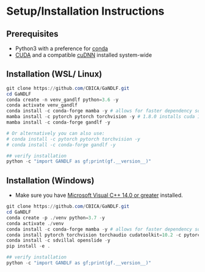 # Setup/Installation Instructions

## Prerequisites

- Python3 with a preference for [conda](https://www.anaconda.com/)
- [CUDA](https://developer.nvidia.com/cuda-download) and a compatible [cuDNN](https://developer.nvidia.com/cudnn) installed system-wide

## Installation (WSL/ Linux)

```powershell
git clone https://github.com/CBICA/GaNDLF.git
cd GaNDLF
conda create -n venv_gandlf python=3.6 -y
conda activate venv_gandlf
conda install -c conda-forge mamba -y # allows for faster dependency solving
mamba install -c pytorch pytorch torchvision -y # 1.8.0 installs cuda 10.2 by default, personalize based on your cuda/driver availability via https://pytorch.org/get-started/locally/
mamba install -c conda-forge gandlf -y

# Or alternatively you can also use:
# conda install -c pytorch pytorch torchvision -y
# conda install -c conda-forge gandlf -y

## verify installation
python -c "import GANDLF as gf;print(gf.__version__)"
```

## Installation (Windows)
- Make sure you have [Microsoft Visual C++ 14.0 or greater](http://visualstudio.microsoft.com/visual-cpp-build-tools) installed.

```powershell
git clone https://github.com/CBICA/GaNDLF.git
cd GaNDLF
conda create -p ./venv python=3.7 -y
conda activate ./venv
conda install -c conda-forge mamba -y # allows for faster dependency solving
conda install pytorch torchvision torchaudio cudatoolkit=10.2 -c pytorch # customize based on your system cuda version appropriately
conda install -c sdvillal openslide -y
pip install -e .

## verify installation
python -c "import GANDLF as gf;print(gf.__version__)"
```
